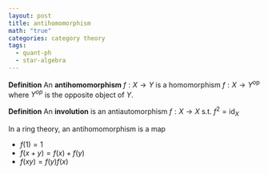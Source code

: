 ```yaml
---
layout: post
title: antihomomorphism
math: "true"
categories: category theory
tags:
  - quant-ph
  - star-algebra
---
```

**Definition** An **antihomomorphism** ${ f: X \to Y }$ is a homomorphism ${ f : X \to Y^{\mathrm{op}} }$ where ${ Y^{op} }$ is the opposite object of ${ Y }$.

**Definition** An **involution** is an antiautomorphism ${ f: X \to X }$ s.t. ${ f^{2}=\mathrm{id}_{X} }$

In a ring theory, an antihomomorphism is a map
- ${ f(1)=1 }$
- ${ f(x+y)=f(x)+f(y) }$
- ${ f(xy)=f(y)f(x) }$